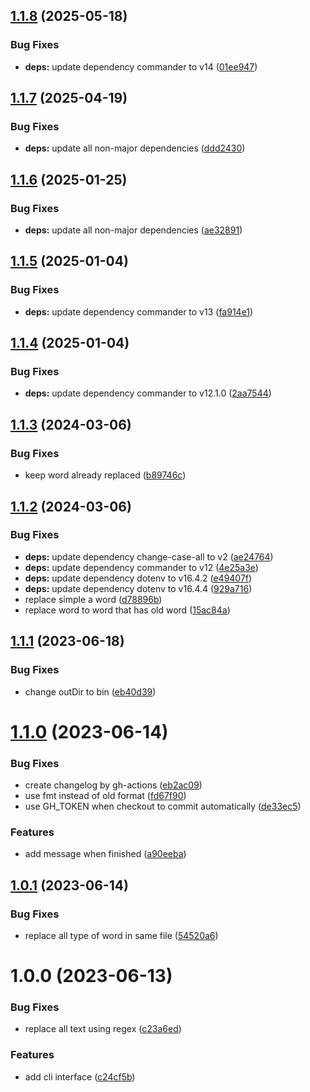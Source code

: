 ## [1.1.8](https://github.com/HiromiShikata/replace-all-words/compare/v1.1.7...v1.1.8) (2025-05-18)


### Bug Fixes

* **deps:** update dependency commander to v14 ([01ee947](https://github.com/HiromiShikata/replace-all-words/commit/01ee9471c096f2d7ce8f11bf2ce1c03329bf9f12))

## [1.1.7](https://github.com/HiromiShikata/replace-all-words/compare/v1.1.6...v1.1.7) (2025-04-19)


### Bug Fixes

* **deps:** update all non-major dependencies ([ddd2430](https://github.com/HiromiShikata/replace-all-words/commit/ddd2430496d72411b58f59db8a0b062680c05e48))

## [1.1.6](https://github.com/HiromiShikata/replace-all-words/compare/v1.1.5...v1.1.6) (2025-01-25)


### Bug Fixes

* **deps:** update all non-major dependencies ([ae32891](https://github.com/HiromiShikata/replace-all-words/commit/ae32891bc85174e8ca4908698582e85c8df32953))

## [1.1.5](https://github.com/HiromiShikata/replace-all-words/compare/v1.1.4...v1.1.5) (2025-01-04)


### Bug Fixes

* **deps:** update dependency commander to v13 ([fa914e1](https://github.com/HiromiShikata/replace-all-words/commit/fa914e122875082ea1cc1d2a61caaacaf77cd9ea))

## [1.1.4](https://github.com/HiromiShikata/replace-all-words/compare/v1.1.3...v1.1.4) (2025-01-04)


### Bug Fixes

* **deps:** update dependency commander to v12.1.0 ([2aa7544](https://github.com/HiromiShikata/replace-all-words/commit/2aa75440ff44871ec56d597299fcb44d2d563ad1))

## [1.1.3](https://github.com/HiromiShikata/replace-all-words/compare/v1.1.2...v1.1.3) (2024-03-06)


### Bug Fixes

* keep word already replaced ([b89746c](https://github.com/HiromiShikata/replace-all-words/commit/b89746c505ff4fdd0026126e23be7bbba72d8e8e))

## [1.1.2](https://github.com/HiromiShikata/replace-all-words/compare/v1.1.1...v1.1.2) (2024-03-06)


### Bug Fixes

* **deps:** update dependency change-case-all to v2 ([ae24764](https://github.com/HiromiShikata/replace-all-words/commit/ae24764630b217c2fb14d2573c8d7c152c6d0422))
* **deps:** update dependency commander to v12 ([4e25a3e](https://github.com/HiromiShikata/replace-all-words/commit/4e25a3ef4c738bc2faa1c21dfcd25f88edb9a6a3))
* **deps:** update dependency dotenv to v16.4.2 ([e49407f](https://github.com/HiromiShikata/replace-all-words/commit/e49407f7f0ecdff40d9f33995a45527fa07ed78e))
* **deps:** update dependency dotenv to v16.4.4 ([929a716](https://github.com/HiromiShikata/replace-all-words/commit/929a716bbbbe4b250efe0e07793c3bd6ff5e21b7))
* replace simple a word ([d78896b](https://github.com/HiromiShikata/replace-all-words/commit/d78896b7b505ebc04f06bc2fe531a1cd40359cc0))
* replace word to word that has old word ([15ac84a](https://github.com/HiromiShikata/replace-all-words/commit/15ac84a5fc365888fdf4529391605cf728654df8))

## [1.1.1](https://github.com/HiromiShikata/replace-all-words/compare/v1.1.0...v1.1.1) (2023-06-18)


### Bug Fixes

* change outDir to bin ([eb40d39](https://github.com/HiromiShikata/replace-all-words/commit/eb40d3997d7f3d23692f9fc9777dbae812116ee5))

# [1.1.0](https://github.com/HiromiShikata/replace-all-words/compare/v1.0.1...v1.1.0) (2023-06-14)


### Bug Fixes

* create changelog by gh-actions ([eb2ac09](https://github.com/HiromiShikata/replace-all-words/commit/eb2ac09e25c5fc8b8eb109439b0bb54694074ca0))
* use fmt instead of old format ([fd67f90](https://github.com/HiromiShikata/replace-all-words/commit/fd67f90da1a64b1cd67c2476d9ccdfc99b19c162))
* use GH_TOKEN when checkout to commit automatically ([de33ec5](https://github.com/HiromiShikata/replace-all-words/commit/de33ec58a9bf146bd9090a047c780c510a9dfefb))


### Features

* add message when finished ([a90eeba](https://github.com/HiromiShikata/replace-all-words/commit/a90eeba062cd357eab8d1084aa485c8768823b17))

## [1.0.1](https://github.com/HiromiShikata/replace-all-words/compare/v1.0.0...v1.0.1) (2023-06-14)


### Bug Fixes

* replace all type of word in same file ([54520a6](https://github.com/HiromiShikata/replace-all-words/commit/54520a6b1283885984584aed06807604cd09aef5))

# 1.0.0 (2023-06-13)


### Bug Fixes

* replace all text using regex ([c23a6ed](https://github.com/HiromiShikata/replace-all-words/commit/c23a6ed24dc076bbcded9d14667f8ba994ff2602))


### Features

* add cli interface ([c24cf5b](https://github.com/HiromiShikata/replace-all-words/commit/c24cf5b940165bc5552a329ae4f5d0ad6598caf3))
